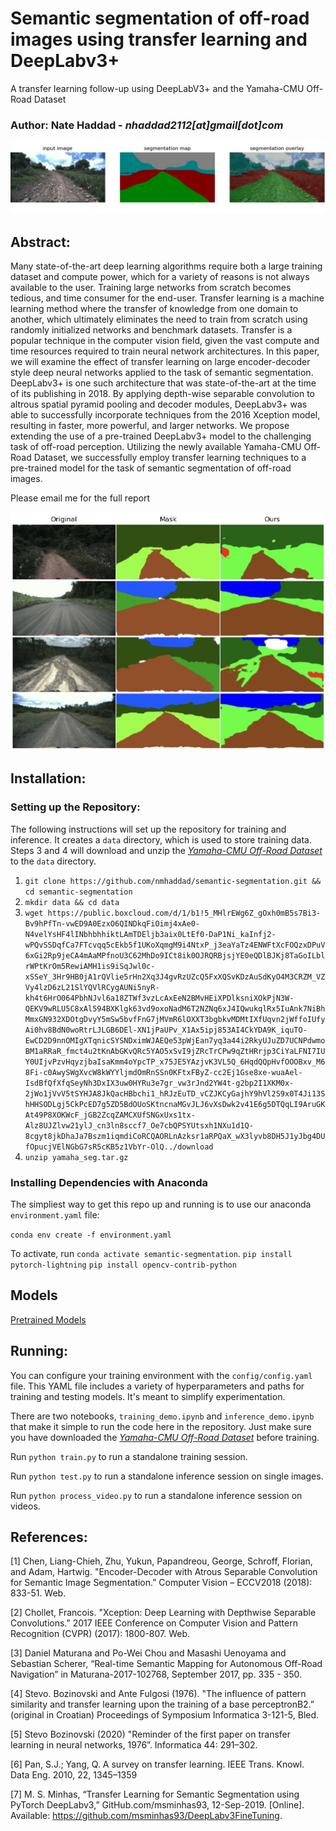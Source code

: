 # Semantic segmentation of off-road images using transfer learning and DeepLabv3+
A transfer learning follow-up using DeepLabV3+ and the Yamaha-CMU Off-Road Dataset

### Author: Nate Haddad - *nhaddad2112[at]gmail[dot]com*

![Semantic segmentation of off-road images](media/seg_overlay.png)

## Abstract:
Many state-of-the-art deep learning algorithms require both a large training dataset and compute power, which for a variety of reasons is not always available to the user. Training large networks from scratch becomes tedious, and time consumer for the end-user. Transfer learning is a machine learning method where the transfer of knowledge from one domain to another, which ultimately eliminates the need to train from scratch using randomly initialized networks and benchmark datasets. Transfer is a popular technique in the computer vision field, given the vast compute and time resources required to train neural network architectures. In this paper, we will examine the effect of transfer learning on large encoder-decoder style deep neural networks applied to the task of semantic segmentation. DeepLabv3+ is one such architecture that was state-of-the-art at the time of its publishing in 2018. By applying depth-wise separable convolution to altrous spatial pyramid pooling and decoder modules, DeepLabv3+ was able to successfully incorporate techniques from the 2016 Xception model, resulting in faster, more powerful, and larger networks. We propose extending the use of a pre-trained DeepLabv3+ model to the challenging task of off-road perception. Utilizing the newly available Yamaha-CMU Off-Road Dataset, we successfully employ transfer learning techniques to a pre-trained model for the task of semantic segmentation of off-road images.  

Please email me for the full report

![ResNet101 inference on off-road images](media/resnet101_output.png)

## Installation:

### Setting up the Repository: 

The following instructions will set up the repository for training and inference. It creates a `data` directory, which is used to store training data. Steps 3 and 4 will download and unzip the *[Yamaha-CMU Off-Road Dataset](https://theairlab.org/yamaha-offroad-dataset/)* to the `data` directory.

1. `git clone https://github.com/nmhaddad/semantic-segmentation.git && cd semantic-segmentation`
2. `mkdir data && cd data`
3. `wget https://public.boxcloud.com/d/1/b1!5_MHlrEWg6Z_gOxh0mB5s7Bi3-Bv9hPfTn-vwED9A0EzxO6QINDkqFiOimj4xAe0-N4velYsHF4lINbhbhhiktLAmTDEljb3aix0LtEf0-DaP1Ni_kaInfj2-wPQvSSDqfCa7FTcvqq5cEkb5f1UKoXqmgM9i4NtxP_j3eaYaTz4ENWFtXcFOQzxDPuV6xGi2Rp9jeCA4mAaMPfnoU3C62MhDo9ICt8ik0OJRQRBjsjYE0eQDlBJKj8TaGoILblrWPtKrOm5RewiAMH1is9iSqJwl0c-xSSeY_3Hr9HB0jA1rQVlie5rHn2Xq3J4gvRzUZcQ5FxXQSvKDzAuSdKyO4M3CRZM_VZVy4lzD6zL21SlYQVlRCygAUNi5nyR-kh4t6HrO064PbhNJvl6a18ZTWf3vzLcAxEeN2BMvHEiXPDlksniXOkPjN3W-QEKV9wRLU5C8xAl594BXKlgk63vd9oxoNadM6T2NZNq6xJ4IQwukqlRx5IuAnk7NiBhMmxGN932XDOtgDvyY5mSw5bvfFnG7jMVmR6lOXXT3bgbkvMDMtIXfUqvn2jWffoIUfyAi0hv8BdN0woRtrLJLGB6DEl-XN1jPaUPv_X1Ax5ipj853AI4CkYDA9K_iquTO-EwCD2D9nnOMIgXTqnicSYSNDximWJAEQe53pWjEan7yq3a44i2RkyUJuZD7UCNPdwmoBM1aRRaR_fmct4u2tKnAbGKvQRc5YAO5xSvI9jZRcTrCPw9qZtHRrjp3CiYaLFNI7IUY0UIjvPzvHqyzjbaIsaKmm4oYpcTP_x75JE5YAzjvK3VL5Q_6HqdQQpHvfOOOBxv_M68Fi-c0AwySWgXvcW8kWYYljmdOmRnSSn0KFtxFByZ-cc2Ej1Gse8xe-wuaAel-IsdBfQfXfqSeyNh3DxIX3uw0HYRu3e7gr_vw3rJnd2YW4t-g2bp2I1XKM0x-2jWo1jVvV5tSYHJA8JkQacHBbchi1_hRJzEuTD_vCZJKCyGajhY9hVl2S9x0T4Ji13ShHHSODLgj5CkPcED7g5ZD5BdOUoSKtncnaMGvJLJ6vXsDwk2v41E6g5DTQqLI9AruGKAt49P8XOKWcF_jGB2ZcqZAMCXUfSNGxUxs1tx-Alz8UJZlvw21ylJ_cn3ln8sccf7_Oe7cbQPSYUtsxh1NXu1d1Q-8cgyt8jkDhaJa7Bszm1iqmdiCoRCQAORLnAzksr1aRPQaX_wX3lyvb8DH5J1yJbg4DUfOpucjVElNGbG7sR5cKB5z1VbYr-OlQ../download`
4. `unzip yamaha_seg.tar.gz`

### Installing Dependencies with Anaconda
The simpliest way to get this repo up and running is to use our anaconda `environment.yaml` file:

`conda env create -f environment.yaml`

To activate, run `conda activate semantic-segmentation`.
`pip install pytorch-lightning`
`pip install opencv-contrib-python`
## Models

[Pretrained Models](https://drive.google.com/drive/folders/1Gmk8vOF9qBNMg3-TEL-st6KWieB4Af5e?usp=sharing)

## Running:

You can configure your training environment with the `config/config.yaml` file. This YAML file includes a variety of hyperparameters and paths for training and testing models. It's meant to simplify experimentation.

There are two notebooks, `training_demo.ipynb` and `inference_demo.ipynb` that make it simple to run the code here in the repository. Just make sure you have downloaded the *[Yamaha-CMU Off-Road Dataset](https://theairlab.org/yamaha-offroad-dataset/)* before training.

Run `python train.py` to run a standalone training session.

Run `python test.py` to run a standalone inference session on single images.

Run `python process_video.py` to run a standalone inference session on videos.

## References:

[1] Chen, Liang-Chieh, Zhu, Yukun, Papandreou, George, Schroff, Florian, and Adam, Hartwig. "Encoder-Decoder with Atrous Separable Convolution for Semantic Image Segmentation.” Computer Vision – ECCV2018 (2018): 833-51. Web.  

[2] Chollet, Francois. "Xception: Deep Learning with Depthwise Separable Convolutions.” 2017 IEEE Conference on Computer Vision and Pattern Recognition (CVPR) (2017): 1800-807. Web.  

[3]  Daniel Maturana and Po-Wei Chou and Masashi Uenoyama and Sebastian Scherer, “Real-time Semantic Mapping for Autonomous Off-Road Navigation” in Maturana-2017-102768, September 2017, pp. 335 - 350.  

[4]  Stevo. Bozinovski  and  Ante  Fulgosi  (1976).  "The  influence of pattern similarity and transfer learning upon the training of a base perceptronB2.” (original in  Croatian) Proceedings of Symposium Informatica 3-121-5, Bled.  

[5] Stevo Bozinovski (2020) "Reminder of the first paper on transfer learning in neural networks, 1976”. Informatica 44: 291–302.  

[6] Pan, S.J.; Yang, Q. A survey on transfer learning. IEEE Trans. Knowl. Data Eng. 2010, 22, 1345–1359  

[7] M. S. Minhas, “Transfer Learning for Semantic Segmentation using PyTorch DeepLabv3,” GitHub.com/msminhas93, 12-Sep-2019. [Online]. Available: https://github.com/msminhas93/DeepLabv3FineTuning.
